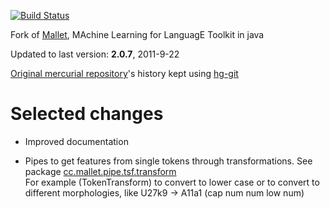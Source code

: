 
[![Build Status](https://travis-ci.org/eHarmony/mallet.png)](https://travis-ci.org/eHarmony/mallet)

Fork of [Mallet](http://mallet.cs.umass.edu/index.php), MAchine Learning for LanguagE Toolkit in java

Updated to last version: **2.0.7**, 2011-9-22

[Original mercurial repository](http://hg-iesl.cs.umass.edu/hg/mallet)'s history kept using [hg-git](http://hg-git.github.com/)


# Selected changes

* Improved documentation

* Pipes to get features from single tokens through transformations.
  See package [cc.mallet.pipe.tsf.transform](https://github.com/jmcejuela/mallet/tree/master/src/cc/mallet/pipe/tsf/transform)  
    For example (TokenTransform) to convert to lower case or
  to convert to different morphologies, like U27k9 -> A11a1
  (cap num num low num)
  
